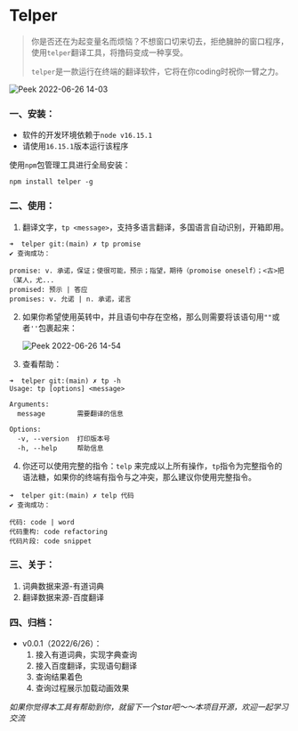 # Telper

> 你是否还在为起变量名而烦恼？不想窗口切来切去，拒绝臃肿的窗口程序，使用`telper`翻译工具，将撸码变成一种享受。
>
> `telper`是一款运行在终端的翻译软件，它将在你coding时祝你一臂之力。

![Peek 2022-06-26 14-03](https://tvax3.sinaimg.cn/large/0087ufIQgy1h3lm1b4a2dg30wp0mpk43.gif)

### 一、安装：

- 软件的开发环境依赖于`node v16.15.1`
- 请使用`16.15.1`版本运行该程序

使用`npm`包管理工具进行全局安装：

``` shell
npm install telper -g 
```

### 二、使用：

1. 翻译文字，`tp <message>`，支持多语言翻译，多国语言自动识别，开箱即用。

``` shell
➜  telper git:(main) ✗ tp promise
✔ 查询成功：

promise: v. 承诺，保证；使很可能，预示；指望，期待（promoise oneself）；<古>把（某人，尤...
promised: 预示 | 答应
promises: v. 允诺 | n. 承诺，诺言
```

2. 如果你希望使用英转中，并且语句中存在空格，那么则需要将该语句用`""`或者`''`包裹起来：

   ![Peek 2022-06-26 14-54](https://tva1.sinaimg.cn/large/0087ufIQgy1h3lnhmihneg30wp0fljx5.gif)

3. 查看帮助：

``` shell
➜  telper git:(main) ✗ tp -h  
Usage: tp [options] <message>

Arguments:
  message        需要翻译的信息

Options:
  -v, --version  打印版本号
  -h, --help     帮助信息
```

4. 你还可以使用完整的指令：`telp` 来完成以上所有操作，`tp`指令为完整指令的语法糖，如果你的终端有指令与之冲突，那么建议你使用完整指令。

``` shell
➜  telper git:(main) ✗ telp 代码        
✔ 查询成功：

代码: code | word
代码重构: code refactoring
代码片段: code snippet
```

### 三、关于：

1. 词典数据来源-有道词典
2. 翻译数据来源-百度翻译

### 四、归档：

- v0.0.1（2022/6/26）：
  1. 接入有道词典，实现字典查询
  2. 接入百度翻译，实现语句翻译
  3. 查询结果着色
  4. 查询过程展示加载动画效果

*如果你觉得本工具有帮助到你，就留下一个star吧～～本项目开源，欢迎一起学习交流*